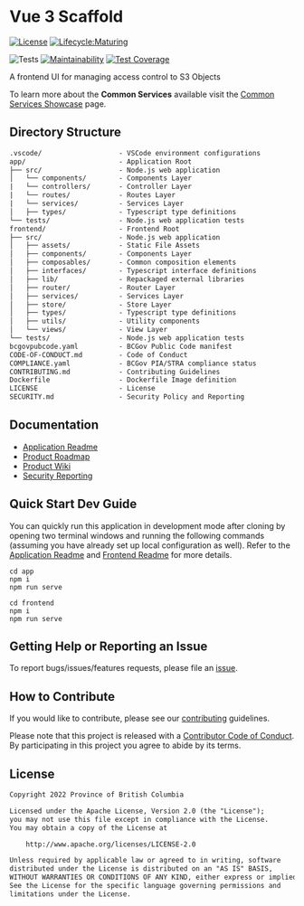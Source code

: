 # Vue 3 Scaffold

[![License](https://img.shields.io/badge/License-Apache%202.0-blue.svg)](LICENSE)
[![Lifecycle:Maturing](https://img.shields.io/badge/Lifecycle-Maturing-007EC6)](https://github.com/bcgov/repomountie/blob/master/doc/lifecycle-badges.md)

![Tests](https://github.com/bcgov/vue3-scaffold/workflows/Tests/badge.svg)
[![Maintainability](https://api.codeclimate.com/v1/badges/bfaf1cdb7fe730c10840/maintainability)](https://codeclimate.com/github/bcgov/vue3-scaffold/maintainability)
[![Test Coverage](https://api.codeclimate.com/v1/badges/bfaf1cdb7fe730c10840/test_coverage)](https://codeclimate.com/github/bcgov/vue3-scaffold/test_coverage)

A frontend UI for managing access control to S3 Objects

To learn more about the **Common Services** available visit the [Common Services Showcase](https://bcgov.github.io/common-service-showcase/) page.

## Directory Structure

```txt
.vscode/                   - VSCode environment configurations
app/                       - Application Root
├── src/                   - Node.js web application
│   └── components/        - Components Layer
|   └── controllers/       - Controller Layer
|   └── routes/            - Routes Layer
|   └── services/          - Services Layer
│   ├── types/             - Typescript type definitions
└── tests/                 - Node.js web application tests
frontend/                  - Frontend Root
├── src/                   - Node.js web application
│   ├── assets/            - Static File Assets
│   ├── components/        - Components Layer
│   ├── composables/       - Common composition elements
│   ├── interfaces/        - Typescript interface definitions
│   ├── lib/               - Repackaged external libraries
│   ├── router/            - Router Layer
│   ├── services/          - Services Layer
│   ├── store/             - Store Layer
│   ├── types/             - Typescript type definitions
│   ├── utils/             - Utility components
│   └── views/             - View Layer
└── tests/                 - Node.js web application tests
bcgovpubcode.yaml          - BCGov Public Code manifest
CODE-OF-CONDUCT.md         - Code of Conduct
COMPLIANCE.yaml            - BCGov PIA/STRA compliance status
CONTRIBUTING.md            - Contributing Guidelines
Dockerfile                 - Dockerfile Image definition
LICENSE                    - License
SECURITY.md                - Security Policy and Reporting
```

## Documentation

- [Application Readme](frontend/README.md)
- [Product Roadmap](https://github.com/bcgov/vue3-scaffold/wiki/Product-Roadmap)
- [Product Wiki](https://github.com/bcgov/vue3-scaffold/wiki)
- [Security Reporting](SECURITY.md)

## Quick Start Dev Guide

You can quickly run this application in development mode after cloning by opening two terminal windows and running the following commands (assuming you have already set up local configuration as well). Refer to the [Application Readme](app/README.md) and [Frontend Readme](app/frontend/README.md) for more details.

```
cd app
npm i
npm run serve
```

```
cd frontend
npm i
npm run serve
```

## Getting Help or Reporting an Issue

To report bugs/issues/features requests, please file an [issue](https://github.com/bcgov/vue3-scaffold/issues).

## How to Contribute

If you would like to contribute, please see our [contributing](CONTRIBUTING.md) guidelines.

Please note that this project is released with a [Contributor Code of Conduct](CODE-OF-CONDUCT.md). By participating in this project you agree to abide by its terms.

## License

```txt
Copyright 2022 Province of British Columbia

Licensed under the Apache License, Version 2.0 (the "License");
you may not use this file except in compliance with the License.
You may obtain a copy of the License at

    http://www.apache.org/licenses/LICENSE-2.0

Unless required by applicable law or agreed to in writing, software
distributed under the License is distributed on an "AS IS" BASIS,
WITHOUT WARRANTIES OR CONDITIONS OF ANY KIND, either express or implied.
See the License for the specific language governing permissions and
limitations under the License.
```
